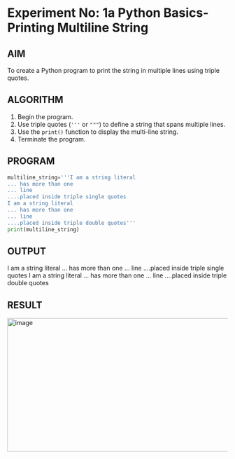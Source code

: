 # Experiment No: 1a Python Basics- Printing Multiline String

## AIM  
To create a Python program to print the string in multiple lines using triple quotes.

## ALGORITHM  
1. Begin the program.  
2. Use triple quotes (`'''` or `"""`) to define a string that spans multiple lines.  
3. Use the `print()` function to display the multi-line string.  
4. Terminate the program.

## PROGRAM
```python
multiline_string='''I am a string literal
... has more than one
... line
....placed inside triple single quotes
I am a string literal
... has more than one
... line
....placed inside triple double quotes'''
print(multiline_string)
```
## OUTPUT

I am a string literal
... has more than one
... line
....placed inside triple single quotes
I am a string literal
... has more than one
... line
....placed inside triple double quotes

## RESULT

<img width="835" height="305" alt="image" src="https://github.com/user-attachments/assets/a38fee6f-32d9-46c3-b8a3-9b7140506fe7" />
